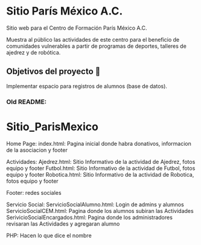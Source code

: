 # Sitio París México A.C.

Sitio web para el Centro de Formación París México A.C.

Muestra al público las actividades de este centro para el beneficio de comunidades vulnerables a partir de programas de deportes, talleres de ajedrez y de robótica.

## Objetivos del proyecto :dart:

Implementar espacio para registros de alumnos (base de datos).


### Old README:

# Sitio_ParisMexico

Home Page:
  index.html: Pagina inicial donde habra donativos, informacion de la asociacion y footer

Actividades:
  Ajedrez.html: Sitio Informativo de la actividad de Ajedrez, fotos equipo y footer
  Futbol.html: Sitio Informativo de la actividad de Futbol, fotos equipo y footer
  Robotica.html: Sitio Informativo de la actividad de Robotica, fotos equipo y footer

  Footer:
    redes sociales

Servicio Social:
  ServicioSocialAlumno.html: Login de admins y alumnos
  ServicioSocialCEM.html: Pagina donde los alumnos subiran las Actividades
  SerivicioSocialEncargados.html: Pagina donde los administradores revisaran las Actividades y agregaran alumno

PHP:
  Hacen lo que dice el nombre
